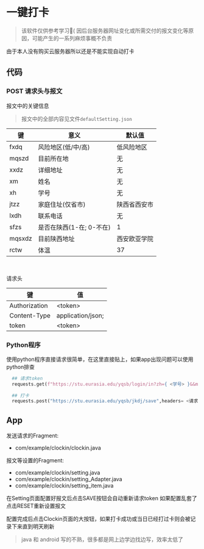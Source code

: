 # 一键打卡
> 该软件仅供参考学习🤔(
> 因后台服务器网址变化或所需交付的报文变化等原因，可能产生的一系列麻烦事概不负责  

由于本人没有购买云服务器所以还是不能实现自动打卡

## 代码

### POST 请求头与报文

报文中的关键信息
> 报文中的全部内容见文件`defaultSetting.json`


| 键      | 意义               | 默认值    |
|--------|------------------|--------|
| fxdq   | 风险地区(低/中/高)      | 低风险地区  |
| mqszd  | 目前所在地            | 无      |
| xxdz   | 详细地址             | 无      |
| xm     | 姓名               | 无      |
| xh     | 学号               | 无      |
| jtzz   | 家庭住址(仅省市)        | 陕西省西安市 |
| lxdh   | 联系电话             |无      |
| sfzs   | 是否在陕西(1-在; 0-不在) | 1      |
| mqsxdz | 目前陕西地址           | 西安欧亚学院 |
| rctw   | 体温               | 37     |
<br>

请求头

| 键      | 值               |
|--------|------------------|
|Authorization| \<token\> |
|Content-Type|application/json;|
|token|\<token\>|


### Python程序
使用python程序直接请求很简单，在这里直接贴上，如果app出现问题可以使用python排查

```python
  ## 请求token
  requests.get(f"https://stu.eurasia.edu/yqsb/login/in?zh={ <学号> }&&mm={ <密码> }")
  
  ## 打卡
  requests.post("https://stu.eurasia.edu/yqsb/jkdj/save",headers= <请求头> ,data=json.dumps( <报文> ))
```

## App
发送请求的Fragment: 
* com/example/clockin/clockin.java  

报文等设置的Fragment: 
* com/example/clockin/setting.java
* com/example/clockin/setting_Adapter.java
* com/example/clockin/setting_item.java

在Setting页面配置好报文后点击SAVE按钮会自动重新请求token
如果配置乱套了点击RESET重新设置报文

配置完成后点击Clockin页面的大按钮，如果打卡成功或当日已经打过卡则会被记录下来直到明天刷新

> java 和 android 写的不熟，很多都是网上边学边找边写，效率太低了

